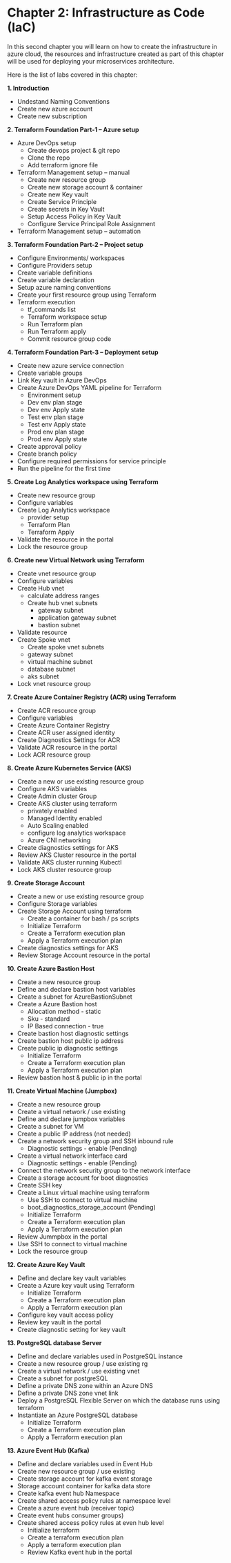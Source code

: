 # Chapter 2: Infrastructure as Code (IaC)

In this second chapter you will learn on how to create the infrastructure in azure cloud, the resources and infrastructure created as part of this chapter will be used for deploying your microservices architecture.


Here is the list of labs covered in this chapter:

**1. Introduction**
   - Undestand Naming Conventions 
   - Create new azure account
   - Create new subscription

**2. Terraform Foundation Part-1 – Azure setup**

   - Azure DevOps setup
     - Create devops project & git repo
     - Clone the repo 
     - Add terraform ignore file
   - Terraform Management setup – manual 
     - Create new resource group
     - Create new storage account & container
     - Create new Key vault 
     - Create Service Principle 
     - Create secrets in Key Vault 
     - Setup Access Policy in Key Vault 
     - Configure Service Principal Role Assignment 
   - Terraform Management setup – automation
 
**3. Terraform Foundation Part-2 – Project setup**

   - Configure Environments/ workspaces
   - Configure Providers setup
   - Create variable definitions 
   - Create variable declaration
   - Setup azure naming conventions 
   - Create your first resource group using Terraform 
   - Terraform execution
     - tf_commands list
     - Terraform workspace setup
     - Run Terraform plan 
     - Run Terraform apply 
     - Commit resource group code

**4. Terraform Foundation Part-3 – Deployment setup**

   - Create new azure service connection 
   - Create variable groups 
   - Link Key vault in Azure DevOps
   - Create Azure DevOps YAML pipeline for Terraform
     - Environment setup  
     - Dev env plan stage
     - Dev env Apply state
     - Test env plan stage
     - Test env Apply state
     - Prod env plan stage
     - Prod env Apply state
   - Create approval policy
   - Create branch policy
   - Configure required permissions for service principle
   - Run the pipeline for the first time

**5. Create Log Analytics workspace using Terraform**

   - Create new resource group    
   - Configure variables
   - Create Log Analytics workspace
     - provider setup  
     - Terraform Plan
     - Terraform Apply
   - Validate the resource in the portal
   - Lock the resource group

**6. Create new Virtual Network using Terraform**

   - Create vnet resource group 
   - Configure variables
   - Create Hub vnet
     - calculate address ranges
     - Create hub vnet subnets
       - gateway subnet
       - application gateway subnet
       - bastion subnet
   - Validate resource
   - Create Spoke vnet
       - Create spoke vnet subnets
       - gateway subnet
       - virtual machine subnet
       - database subnet
       - aks subnet
   - Lock vnet resource group

**7. Create Azure Container Registry (ACR) using Terraform** 

   - Create ACR resource group 
   - Configure variables
   - Create Azure Container Registry
   - Create ACR user assigned identity
   - Create Diagnostics Settings for ACR
   - Validate ACR resource in the portal
   - Lock ACR resource group
  
**8. Create Azure Kubernetes Service (AKS)** 

   - Create a new or use existing resource group 
   - Configure AKS variables
   - Create Admin cluster Group
   - Create AKS cluster using terraform
     - privately enabled
     - Managed Identity enabled
     - Auto Scaling enabled
     - configure log analytics workspace
     - Azure CNI networking
   - Create diagnostics settings for AKS
   - Review AKS Cluster resource in the portal
   - Validate AKS cluster running Kubectl
   - Lock AKS cluster resource group

**9. Create Storage Account** 

   - Create a new or use existing resource group 
   - Configure Storage variables
   - Create Storage Account using terraform
     - Create a container for bash / ps scripts
     - Initialize Terraform
     - Create a Terraform execution plan
     - Apply a Terraform execution plan
   - Create diagnostics settings for AKS
   - Review Storage Account resource in the portal

**10. Create Azure Bastion Host** 

   - Create a new resource group 
   - Define and declare bastion host variables
   - Create a subnet for AzureBastionSubnet
  - Create a Azure Bastion host
    - Allocation method - static
    - Sku - standard
    - IP Based connection - true
  - Create bastion host diagnostic settings 
  - Create bastion host public ip address
  - Create public ip diagnostic settings 
     - Initialize Terraform
     - Create a Terraform execution plan
     - Apply a Terraform execution plan
   - Review bastion host & public ip in the portal

**11. Create Virtual Machine (Jumpbox)**

   - Create a new resource group 
   - Create a virtual network / use existing
   - Define and declare jumpbox variables
   - Create a subnet for VM
   - Create a public IP address (not needed)
   - Create a network security group and SSH inbound rule
     - Diagnostic settings - enable (Pending)
   - Create a virtual network interface card
     - Diagnostic settings - enable (Pending)
   - Connect the network security group to the  network interface
   - Create a storage account for boot diagnostics
   - Create SSH key
   - Create a Linux virtual machine using terraform
     - Use SSH to connect to virtual machine
     - boot_diagnostics_storage_account (Pending)
     - Initialize Terraform
     - Create a Terraform execution plan
     - Apply a Terraform execution plan
   - Review Jummpbox in the portal
   - Use SSH to connect to virtual machine
   - Lock the resource group


**12. Create Azure Key Vault**

   - Define and declare key vault variables
   - Create a Azure key vault using Terraform
     - Initialize Terraform
     - Create a Terraform execution plan
     - Apply a Terraform execution plan
   - Configure key vault access policy
   - Review key vault in the portal
   - Create diagnostic setting for key vault

**13. PostgreSQL database Server**

   - Define and declare variables used in PostgreSQL instance
   - Create a new resource group / use existing rg
   - Create a virtual network / use existing vnet
   - Create a subnet for postgreSQL
   - Define a private DNS zone within an Azure DNS 
   - Define a private DNS zone vnet link
   - Deploy a PostgreSQL Flexible Server on which the database runs using terraform
  - Instantiate an Azure PostgreSQL database
    - Initialize Terraform
    - Create a Terraform execution plan
    - Apply a Terraform execution plan
  
  **13. Azure Event Hub (Kafka)**

  - Define and declare variables used in Event Hub
  - Create new resource group / use existing
  - Create storage account for kafka event storage
  - Storage account container for kafka data store
  - Create kafka event hub Namespace
  - Create shared access policy rules at namespace level
  - Create a azure event hub (receiver topic)
  - Create event hubs consumer groups)
  - Create shared access policy rules at even hub level
    - Initialize terraform
    - Create a terraform execution plan
    - Apply a terraform execution plan
    - Review Kafka event hub in the portal
